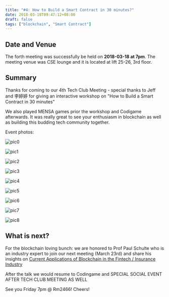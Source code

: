 ```yaml
---
title: "#4: How to Build a Smart Contract in 30 minutes?"
date: 2018-03-18T09:47:12+08:00
draft: false
tags: ["blockchain", "Smart Contract"]
---
```


## Date and Venue

The forth meeting was successfully be held on **2018-03-18 at 7pm**.
The meeting venue was CSE lounge and it is located at lift 25-26, 3rd floor.


## Summary

Thanks for coming to our 4th Tech Club Meeting - special thanks to Jeff and 李婷婷
for giving an interactive workshop on "How to Build a Smart Contract in 30 minutes"

We also played MENSA games prior the workshop and Codigame afterwards.
It was really great to see your enthusiasm in blockchain as well as building this
 budding tech community together.

Event photos:

![pic0](p0.jpg)

![pic1](p1.jpg)

![pic2](p2.jpg)

![pic3](p3.jpg)

![pic4](p4.jpg)

![pic5](p5.jpg)

![pic6](p6.jpg)

![pic7](p7.jpg)

![pic8](p8.jpg)



## What is next?

For the blockchain loving bunch: we are honored to Prof Paul Schulte who is an
industry expert to join our next meeting (March 23rd) and share his insights on
[Current Applications of Blockchain in the Fintech / Insurance Industry](http://linkedin.com/in/paul-schulte)

After the talk we would resume to Codingame and SPECIAL SOCIAL EVENT AFTER TECH CLUB MEETING AS WELL

See you Friday 7pm @ Rm2466! Cheers!
